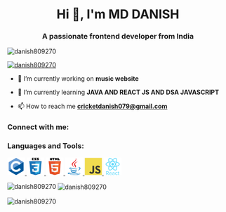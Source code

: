 <h1 align="center">Hi 👋, I'm MD DANISH</h1>
<h3 align="center">A passionate frontend developer from India</h3>

<p align="left"> <img src="https://komarev.com/ghpvc/?username=danish809270&label=Profile%20views&color=0e75b6&style=flat" alt="danish809270" /> </p>

<p align="left"> <a href="https://github.com/ryo-ma/github-profile-trophy"><img src="https://github-profile-trophy.vercel.app/?username=danish809270" alt="danish809270" /></a> </p>

- 🔭 I’m currently working on **music website**

- 🌱 I’m currently learning **JAVA AND REACT JS AND DSA JAVASCRIPT**

- 📫 How to reach me **cricketdanish079@gmail.com**

<h3 align="left">Connect with me:</h3>
<p align="left">
</p>

<h3 align="left">Languages and Tools:</h3>
<p align="left"> <a href="https://www.cprogramming.com/" target="_blank" rel="noreferrer"> <img src="https://raw.githubusercontent.com/devicons/devicon/master/icons/c/c-original.svg" alt="c" width="40" height="40"/> </a> <a href="https://www.w3schools.com/css/" target="_blank" rel="noreferrer"> <img src="https://raw.githubusercontent.com/devicons/devicon/master/icons/css3/css3-original-wordmark.svg" alt="css3" width="40" height="40"/> </a> <a href="https://www.w3.org/html/" target="_blank" rel="noreferrer"> <img src="https://raw.githubusercontent.com/devicons/devicon/master/icons/html5/html5-original-wordmark.svg" alt="html5" width="40" height="40"/> </a> <a href="https://www.java.com" target="_blank" rel="noreferrer"> <img src="https://raw.githubusercontent.com/devicons/devicon/master/icons/java/java-original.svg" alt="java" width="40" height="40"/> </a> <a href="https://developer.mozilla.org/en-US/docs/Web/JavaScript" target="_blank" rel="noreferrer"> <img src="https://raw.githubusercontent.com/devicons/devicon/master/icons/javascript/javascript-original.svg" alt="javascript" width="40" height="40"/> </a> <a href="https://reactjs.org/" target="_blank" rel="noreferrer"> <img src="https://raw.githubusercontent.com/devicons/devicon/master/icons/react/react-original-wordmark.svg" alt="react" width="40" height="40"/> </a> </p>

<p><img align="left" src="https://github-readme-stats.vercel.app/api/top-langs?username=danish809270&show_icons=true&locale=en&layout=compact" alt="danish809270" /></p>

<p>&nbsp;<img align="center" src="https://github-readme-stats.vercel.app/api?username=danish809270&show_icons=true&locale=en" alt="danish809270" /></p>

<p><img align="center" src="https://github-readme-streak-stats.herokuapp.com/?user=danish809270&" alt="danish809270" /></p>
